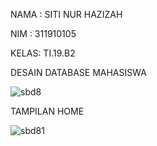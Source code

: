 NAMA : SITI NUR HAZIZAH

NIM  : 311910105

KELAS: TI.19.B2


DESAIN DATABASE MAHASISWA

![sbd8](https://user-images.githubusercontent.com/81575487/125195503-1cb13980-e280-11eb-8012-906334427961.PNG)

TAMPILAN HOME

![sbd81](https://user-images.githubusercontent.com/81575487/125195508-220e8400-e280-11eb-853e-96954eb92ddb.PNG)
